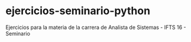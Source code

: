 # ejercicios-seminario-python

Ejercicios para la materia de la carrera de Analista de Sistemas - IFTS 16 - Seminario
